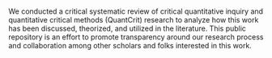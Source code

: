 # <QuantCrit Paper> 
We conducted a critical systematic review of critical quantitative inquiry and quantitative critical methods (QuantCrit) research to analyze how this work has been discussed, theorized, and utilized in the literature. This public repository is an effort to promote transparency around our research process and collaboration among other scholars and folks interested in this work.
